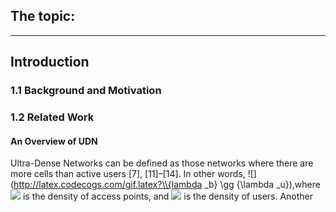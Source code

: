 ## The topic:
----
## Introduction

### 1.1 Background and Motivation

### 1.2 Related Work

#### An Overview of UDN

Ultra-Dense Networks can be defined as those networks where there are more cells than active users [7], [11]–[14]. In other words, ![](http://latex.codecogs.com/gif.latex?\\{lambda _b} \gg {\lambda _u}),where ![](http://latex.codecogs.com/gif.latex?\\lambda_b) is the density of access points, and ![](http://latex.codecogs.com/gif.latex?\\lambda_u) is the density of users. Another  
